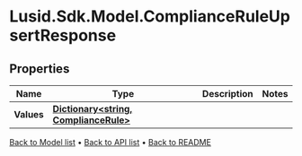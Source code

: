 # Lusid.Sdk.Model.ComplianceRuleUpsertResponse

## Properties

Name | Type | Description | Notes
------------ | ------------- | ------------- | -------------
**Values** | [**Dictionary&lt;string, ComplianceRule&gt;**](ComplianceRule.md) |  | 

[Back to Model list](../README.md#documentation-for-models) &#8226; [Back to API list](../README.md#documentation-for-api-endpoints) &#8226; [Back to README](../README.md)

